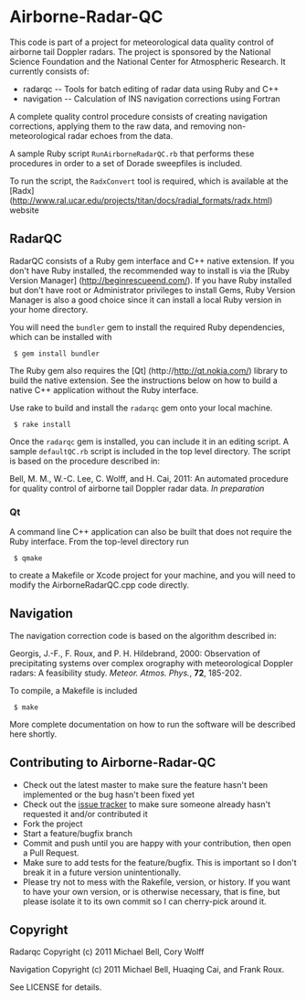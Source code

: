 # Airborne-Radar-QC

This code is part of a project for meteorological data quality control of airborne tail Doppler radars.
The project is sponsored by the National Science Foundation and the National Center for Atmospheric Research.
It currently consists of:

  * radarqc -- Tools for batch editing of radar data using Ruby and C++
  * navigation -- Calculation of INS navigation corrections using Fortran

A complete quality control procedure consists of creating navigation corrections, applying them to the raw data, and removing non-meteorological radar echoes from the data.

A sample Ruby script `RunAirborneRadarQC.rb` that performs these procedures in order to a set of Dorade sweepfiles is included.

To run the script, the `RadxConvert` tool is required, which is available at the [Radx] (http://www.ral.ucar.edu/projects/titan/docs/radial_formats/radx.html) website

## RadarQC

RadarQC consists of a Ruby gem interface and C++ native extension. If you don't have Ruby installed, the recommended way to install is via the [Ruby Version Manager] (http://beginrescueend.com/).
If you have Ruby installed but don't have root or Administrator privileges to install Gems, Ruby Version Manager is also a good choice since it can install a local Ruby version in your home directory.

You will need the `bundler` gem to install the required Ruby dependencies, which can be installed with

     $ gem install bundler

The Ruby gem also requires the [Qt] (http://http://qt.nokia.com/) library to build the native extension. See the instructions below on how to build a native C++ application without the Ruby interface.

Use rake to build and install the `radarqc` gem onto your local machine. 

     $ rake install

Once the `radarqc` gem is installed, you can include it in an editing script. A sample `defaultQC.rb` script is included in the top level directory. The script is based on the procedure described in:

Bell, M. M., W.-C. Lee, C. Wolff, and H. Cai, 2011: An automated procedure for quality control of airborne tail Doppler radar data. *In preparation*

### Qt

A command line C++ application can also be built that does not require the Ruby interface. From the top-level directory run

     $ qmake

to create a Makefile or Xcode project for your machine, and you will need to modify the AirborneRadarQC.cpp code directly.

## Navigation
 
The navigation correction code is based on the algorithm described in:

Georgis, J.-F., F. Roux, and P. H. Hildebrand, 2000: Observation of precipitating systems over complex orography with meteorological Doppler radars: A feasibility study. *Meteor. Atmos. Phys.*, **72**, 185-202.

To compile, a Makefile is included

     $ make

More complete documentation on how to run the software will be described here shortly.

## Contributing to Airborne-Radar-QC

* Check out the latest master to make sure the feature hasn't been implemented or the bug hasn't been fixed yet
* Check out the [issue tracker](http://github.com/mmbell/Airborne-Radar-QC/issues) to make sure someone already hasn't requested it and/or contributed it
* Fork the project
* Start a feature/bugfix branch
* Commit and push until you are happy with your contribution, then open a Pull Request.
* Make sure to add tests for the feature/bugfix. This is important so I don't break it in a future version unintentionally.
* Please try not to mess with the Rakefile, version, or history. If you want to have your own version, or is otherwise necessary, that is fine, but please isolate it to its own commit so I can cherry-pick around it.

## Copyright

Radarqc Copyright (c) 2011 Michael Bell, Cory Wolff

Navigation Copyright (c) 2011 Michael Bell, Huaqing Cai, and Frank Roux.

See LICENSE for details.

